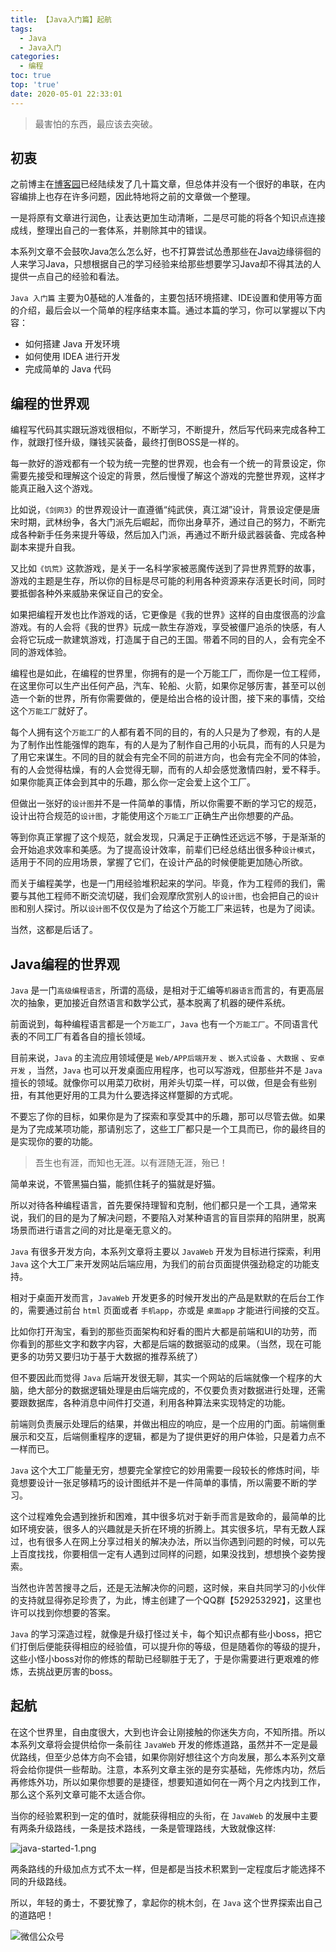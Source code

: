 ```yaml
---
title: 【Java入门篇】起航
tags:
  - Java
  - Java入门
categories:
  - 编程
toc: true
top: 'true'
date: 2020-05-01 22:33:01
---
```


> 最害怕的东西，最应该去突破。

## 初衷

之前博主在[博客园](http://www.cnblogs.com/mfrank/)已经陆续发了几十篇文章，但总体并没有一个很好的串联，在内容编排上也存在许多问题，因此特地将之前的文章做一个整理。

一是将原有文章进行润色，让表达更加生动清晰，二是尽可能的将各个知识点连接成线，整理出自己的一套体系，并剔除其中的错误。

本系列文章不会鼓吹Java怎么怎么好，也不打算尝试怂恿那些在Java边缘徘徊的人来学习Java，只想根据自己的学习经验来给那些想要学习Java却不得其法的人提供一点自己的经验和看法。

`Java 入门篇` 主要为0基础的人准备的，主要包括环境搭建、IDE设置和使用等方面的介绍，最后会以一个简单的程序结束本篇。通过本篇的学习，你可以掌握以下内容：

* 如何搭建 Java 开发环境
* 如何使用 IDEA 进行开发
* 完成简单的 Java 代码

## 编程的世界观

编程写代码其实跟玩游戏很相似，不断学习，不断提升，然后写代码来完成各种工作，就跟打怪升级，赚钱买装备，最终打倒BOSS是一样的。

每一款好的游戏都有一个较为统一完整的世界观，也会有一个统一的背景设定，你需要先接受和理解这个设定的背景，然后慢慢了解这个游戏的完整世界观，这样才能真正融入这个游戏。

比如说，`《剑网3》`的世界观设计一直遵循“纯武侠，真江湖”设计，背景设定便是唐宋时期，武林纷争，各大门派先后崛起，而你出身草芥，通过自己的努力，不断完成各种新手任务来提升等级，然后加入门派，再通过不断升级武器装备、完成各种副本来提升自我。

又比如`《饥荒》`这款游戏，是关于一名科学家被恶魔传送到了异世界荒野的故事，游戏的主题是生存，所以你的目标是尽可能的利用各种资源来存活更长时间，同时要抵御各种外来威胁来保证自己的安全。

如果把编程开发也比作游戏的话，它更像是《我的世界》这样的自由度很高的沙盒游戏。有的人会将《我的世界》玩成一款生存游戏，享受被僵尸追杀的快感，有人会将它玩成一款建筑游戏，打造属于自己的王国。带着不同的目的人，会有完全不同的游戏体验。

编程也是如此，在编程的世界里，你拥有的是一个万能工厂，而你是一位工程师，在这里你可以生产出任何产品，汽车、轮船、火箭，如果你足够厉害，甚至可以创造一个新的世界，所有你需要做的，便是给出合格的设计图，接下来的事情，交给这个`万能工厂`就好了。

每个人拥有这个`万能工厂`的人都有着不同的目的，有的人只是为了参观，有的人是为了制作出性能强悍的跑车，有的人是为了制作自己用的小玩具，而有的人只是为了用它来谋生。不同的目的就会有完全不同的前进方向，也会有完全不同的体验，有的人会觉得枯燥，有的人会觉得无聊，而有的人却会感觉激情四射，爱不释手。如果你能真正体会到其中的乐趣，那么你一定会爱上这个工厂。

但做出一张好的`设计图`并不是一件简单的事情，所以你需要不断的学习它的规范，设计出符合规范的`设计图`，才能使用这个`万能工厂`正确生产出你想要的产品。

等到你真正掌握了这个规范，就会发现，只满足于正确性还远远不够，于是渐渐的会开始追求效率和美感。为了提高设计效率，前辈们已经总结出很多种`设计模式`，适用于不同的应用场景，掌握了它们，在设计产品的时候便能更加随心所欲。

而关于编程美学，也是一门用经验堆积起来的学问。毕竟，作为工程师的我们，需要与其他工程师不断交流切磋，我们会观摩欣赏别人的`设计图`，也会把自己的`设计图`和别人探讨。所以`设计图`不仅仅是为了给这个万能工厂来运转，也是为了阅读。

当然，这都是后话了。

## Java编程的世界观

`Java` 是一门`高级编程语言`，所谓的高级，是相对于汇编等`机器语言`而言的，有更高层次的抽象，更加接近自然语言和数学公式，基本脱离了机器的硬件系统。

前面说到，每种编程语言都是一个`万能工厂`，`Java` 也有一个`万能工厂`。不同语言代表的不同工厂有着各自的擅长领域。

目前来说，`Java` 的主流应用领域便是 `Web/APP后端开发` 、`嵌入式设备` 、`大数据` 、`安卓开发` ，当然，`Java` 也可以开发桌面应用程序，也可以写游戏，但那些并不是 `Java` 擅长的领域。就像你可以用菜刀砍树，用斧头切菜一样，可以做，但是会有些别扭，有其他更好用的工具为什么要选择这样蹩脚的方式呢。

不要忘了你的目标，如果你是为了探索和享受其中的乐趣，那可以尽管去做。如果是为了完成某项功能，那请别忘了，这些工厂都只是一个工具而已，你的最终目的是实现你的要的功能。

> 吾生也有涯，而知也无涯。以有涯随无涯，殆已！

简单来说，不管黑猫白猫，能抓住耗子的猫就是好猫。

所以对待各种编程语言，首先要保持理智和克制，他们都只是一个工具，通常来说，我们的目的是为了解决问题，不要陷入对某种语言的盲目崇拜的陷阱里，脱离场景而进行语言之间的对比是毫无意义的。

`Java` 有很多开发方向，本系列文章将主要以 `JavaWeb` 开发为目标进行探索，利用 `Java` 这个大工厂来开发网站后端应用，为我们的前台页面提供强劲稳定的功能支持。

相对于桌面开发而言，`JavaWeb` 开发更多的时候开发出的产品是默默的在后台工作的，需要通过前台 `html` 页面或者 `手机app`，亦或是 `桌面app` 才能进行间接的交互。

比如你打开淘宝，看到的那些页面架构和好看的图片大都是前端和UI的功劳，而你看到的那些文字和数字内容，大都是后端的数据驱动的成果。（当然，现在可能更多的功劳又要归功于基于大数据的推荐系统了）

但不要因此而觉得 `Java` 后端开发很无聊，其实一个网站的后端就像一个程序的大脑，绝大部分的数据逻辑处理是由后端完成的，不仅要负责对数据进行处理，还需要跟数据库，各种消息中间件打交道，利用各种算法来实现特定的功能。

前端则负责展示处理后的结果，并做出相应的响应，是一个应用的门面。前端侧重展示和交互，后端侧重程序的逻辑，都是为了提供更好的用户体验，只是着力点不一样而已。

`Java` 这个大工厂能量无穷，想要完全掌控它的妙用需要一段较长的修炼时间，毕竟想要设计一张足够精巧的设计图纸并不是一件简单的事情，所以需要不断的学习。

这个过程难免会遇到挫折和困难，其中很多坑对于新手而言是致命的，最简单的比如环境安装，很多人的兴趣就是夭折在环境的折腾上。其实很多坑，早有无数人踩过，也有很多人在网上分享过相关的解决办法，所以当你遇到问题的时候，可以先上百度找找，你要相信一定有人遇到过同样的问题，如果没找到，想想换个姿势搜索。

当然也许苦苦搜寻之后，还是无法解决你的问题，这时候，来自共同学习的小伙伴的支持就显得弥足珍贵了，为此，博主创建了一个QQ群【529253292】，这里也许可以找到你想要的答案。

`Java` 的学习深造过程，就像是升级打怪过关卡，每个知识点都有些小boss，把它们打倒后便能获得相应的经验值，可以提升你的等级，但是随着你的等级的提升，这些小怪小boss对你的修炼的帮助已经聊胜于无了，于是你需要进行更艰难的修炼，去挑战更厉害的boss。

## 起航

在这个世界里，自由度很大，大到也许会让刚接触的你迷失方向，不知所措。所以本系列文章将会提供给你一条前往 `JavaWeb` 开发的修炼道路，虽然并不一定是最优路线，但至少总体方向不会错，如果你刚好想往这个方向发展，那么本系列文章将会给你提供一些帮助。注意，本系列文章主张的是夯实基础，先修炼内功，然后再修炼外功，所以如果你想要的是捷径，想要知道如何在一两个月之内找到工作，那么这个系列文章可能不太适合你。

当你的经验累积到一定的值时，就能获得相应的头衔，在 `JavaWeb` 的发展中主要有两条升级路线，一条是技术路线，一条是管理路线，大致就像这样:

![java-started-1.png](https://i.loli.net/2020/05/02/SkyFbiuZjdQTOaW.png)

两条路线的升级加点方式不太一样，但是都是当技术积累到一定程度后才能选择不同的升级路线。

所以，年轻的勇士，不要犹豫了，拿起你的桃木剑，在 `Java` 这个世界探索出自己的道路吧！

![微信公众号](https://i.loli.net/2020/05/02/AfHOY5RXge9tlVo.png)